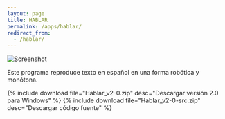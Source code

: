 ```yaml
---
layout: page
title: HABLAR
permalink: /apps/hablar/
redirect_from:
  - /hablar/
---
```


<img class="img-responsive" src="screenshot0.png" alt="Screenshot" />

Este programa reproduce texto en español en una forma robótica y monótona.

{% include download file="Hablar_v2-0.zip" desc="Descargar versión 2.0 para Windows" %}
{% include download file="Hablar_v2-0-src.zip" desc="Descargar código fuente" %}
